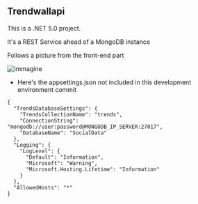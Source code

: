 ## Trendwallapi

This is a .NET 5.0 project.

It's a REST Service ahead of a MongoDB instance

Follows a picture from the front-end part

![immagine](https://user-images.githubusercontent.com/36534362/109786749-c6672680-7c0d-11eb-8023-ac9017c5cd9e.png)



* Here's the appsettings.json not included in this development environment commit
```
{
  "TrendsDatabaseSettings": {
    "TrendsCollectionName": "trends",
    "ConnectionString": "mongodb://user:password@MONGODB_IP_SERVER:27017",
    "DatabaseName": "SocialData"
  },
  "Logging": {
    "LogLevel": {
      "Default": "Information",
      "Microsoft": "Warning",
      "Microsoft.Hosting.Lifetime": "Information"
    }
  },
  "AllowedHosts": "*"
}
```
